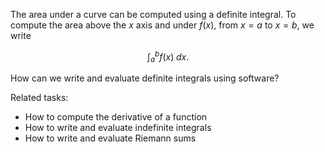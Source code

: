 
The area under a curve can be computed using a definite integral.  To compute
the area above the $x$ axis and under $f(x)$, from $x=a$ to $x=b$, we write

$$ \int_a^b f(x)\;dx. $$

How can we write and evaluate definite integrals using software?

Related tasks:

 * How to compute the derivative of a function
 * How to write and evaluate indefinite integrals
 * How to write and evaluate Riemann sums
